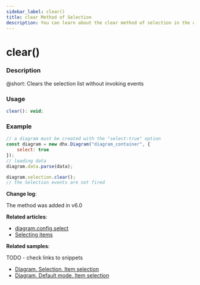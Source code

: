 ```yaml
---
sidebar_label: clear()
title: clear Method of Selection
description: You can learn about the clear method of selection in the documentation of the DHTMLX JavaScript Diagram library. Browse developer guides and API reference, try out code examples and live demos, and download a free 30-day evaluation version of DHTMLX Diagram.
---
```


# clear()

### Description

@short: Clears the selection list without invoking events

### Usage

~~~jsx
clear(): void;
~~~

### Example

~~~jsx {8}
// a diagram must be created with the "select:true" option
const diagram = new dhx.Diagram("diagram_container", { 
    select: true 
});
// loading data
diagram.data.parse(data);

diagram.selection.clear();
// the Selection events are not fired
~~~

**Change log**: 

The method was added in v6.0

**Related articles**:  

- [diagram.config.select](../../../api/diagram/select_property/)
- [Selecting items](../../../guides/manipulating_items/#selecting-items)

**Related samples**:

TODO - check links to snippets

- [Diagram. Selection. Item selection](https://snippet.dhtmlx.com/jyoxn5h7)
- [Diagram. Default mode. Item selection](https://snippet.dhtmlx.com/tcny4obw)